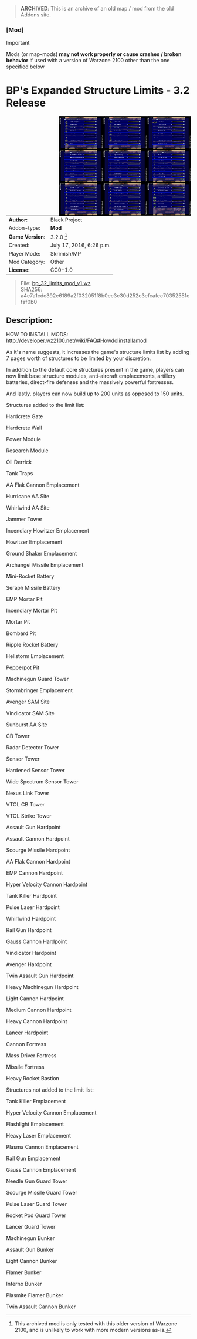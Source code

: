 > **ARCHIVED**: This is an archive of an old map / mod from the old Addons site.

### [Mod]

> [!IMPORTANT]
> Mods (or map-mods) **may not work properly or cause crashes / broken behavior** if used with a version of Warzone 2100 other than the one specified below

# BP's Expanded Structure Limits - 3.2 Release

<img src="./preview.jpg" align="right" />

| | |
| - | - |
| __Author:__ | Black Project |
| Addon-type: | __Mod__ |
| __Game Version:__ | 3.2.0 [^1] |
| Created: | July 17, 2016, 6:26 p.m. |
| Player Mode: | Skrimish/MP |
| Mod Category: | Other |
| __License:__ | CC0-1.0 |

> File: [bp_32_limits_mod_v1.wz](https://github.com/Warzone2100/old-addons-site/raw/main/assets/297/bp_32_limits_mod_v1.wz)  
> SHA256: a4e7a1cdc392e6189a2f032051f8b0ec3c30d252c3efcafec70352551cfaf0b0

## Description:

HOW TO INSTALL MODS: http://developer.wz2100.net/wiki/FAQ#HowdoIinstallamod

As it's name suggests, it increases the game's structure limits list by adding 7 pages worth of structures to be limited by your discretion.

In addition to the default core structures present in the game, players can now limit base structure modules, anti-aircraft emplacements, artillery batteries, direct-fire defenses and the massively powerful fortresses.

And lastly, players can now build up to 200 units as opposed to 150 units.

Structures added to the limit list:

Hardcrete Gate

Hardcrete Wall

Power Module

Research Module

Oil Derrick

Tank Traps

AA Flak Cannon Emplacement

Hurricane AA Site

Whirlwind AA Site

Jammer Tower

Incendiary Howitzer Emplacement

Howitzer Emplacement

Ground Shaker Emplacement

Archangel Missile Emplacement

Mini-Rocket Battery

Seraph Missile Battery

EMP Mortar Pit

Incendiary Mortar Pit

Mortar Pit

Bombard Pit

Ripple Rocket Battery

Hellstorm Emplacement

Pepperpot Pit

Machinegun Guard Tower

Stormbringer Emplacement

Avenger SAM Site

Vindicator SAM Site

Sunburst AA Site

CB Tower

Radar Detector Tower

Sensor Tower

Hardened Sensor Tower

Wide Spectrum Sensor Tower

Nexus Link Tower

VTOL CB Tower

VTOL Strike Tower

Assault Gun Hardpoint

Assault Cannon Hardpoint

Scourge Missile Hardpoint

AA Flak Cannon Hardpoint

EMP Cannon Hardpoint

Hyper Velocity Cannon Hardpoint

Tank Killer Hardpoint

Pulse Laser Hardpoint

Whirlwind Hardpoint

Rail Gun Hardpoint

Gauss Cannon Hardpoint

Vindicator Hardpoint

Avenger Hardpoint

Twin Assault Gun Hardpoint

Heavy Machinegun Hardpoint

Light Cannon Hardpoint

Medium Cannon Hardpoint

Heavy Cannon Hardpoint

Lancer Hardpoint

Cannon Fortress

Mass Driver Fortress

Missile Fortress

Heavy Rocket Bastion

Structures not added to the limit list:

Tank Killer Emplacement

Hyper Velocity Cannon Emplacement

Flashlight Emplacement

Heavy Laser Emplacement

Plasma Cannon Emplacement

Rail Gun Emplacement

Gauss Cannon Emplacement

Needle Gun Guard Tower

Scourge Missile Guard Tower

Pulse Laser Guard Tower

Rocket Pod Guard Tower

Lancer Guard Tower

Machinegun Bunker

Assault Gun Bunker

Light Cannon Bunker

Flamer Bunker

Inferno Bunker

Plasmite Flamer Bunker

Twin Assault Cannon Bunker



[^1]: This archived mod is only tested with this older version of Warzone 2100, and is unlikely to work with more modern versions as-is.
